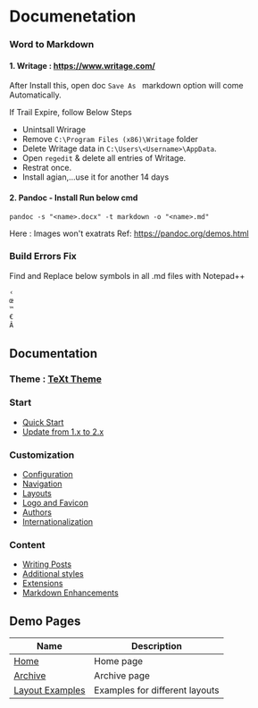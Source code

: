 # Documenetation

### Word to Markdown
#### 1. Writage : https://www.writage.com/

After Install this, open doc `Save As ` markdown option will come Automatically.

If Trail Expire, follow Below Steps
* Unintsall Wrirage
* Remove `C:\Program Files (x86)\Writage` folder
* Delete Writage data in `C:\Users\<Username>\AppData`.
* Open `regedit` & delete all entries of Writage.
* Restrat once. 
* Install agian,...use it for another 14 days






#### 2. Pandoc -  Install Run below cmd
```node
pandoc -s "<name>.docx" -t markdown -o "<name>.md"
```
Here : Images won't exatrats
Ref: https://pandoc.org/demos.html



 ### Build Errors Fix
 
 Find and Replace below symbols in all .md files with Notepad++
 ```java
‹
œ
™
€
Â
```


















 

## Documentation
### Theme : [TeXt Theme](https://github.com/kitian616/jekyll-TeXt-theme)
 
### Start

- [Quick Start](https://tianqi.name/jekyll-TeXt-theme/docs/en/quick-start)
- [Update from 1.x to 2.x](https://tianqi.name/jekyll-TeXt-theme/docs/en/update-from-1-to-2)

### Customization

- [Configuration](https://tianqi.name/jekyll-TeXt-theme/docs/en/configuration)
- [Navigation](https://tianqi.name/jekyll-TeXt-theme/docs/en/navigation)
- [Layouts](https://tianqi.name/jekyll-TeXt-theme/docs/en/layouts)
- [Logo and Favicon](https://tianqi.name/jekyll-TeXt-theme/docs/en/logo-and-favicon)
- [Authors](https://tianqi.name/jekyll-TeXt-theme/docs/en/authors)
- [Internationalization](https://tianqi.name/jekyll-TeXt-theme/docs/en/i18n)

### Content

- [Writing Posts](https://tianqi.name/jekyll-TeXt-theme/docs/en/writing-posts)
- [Additional styles](https://tianqi.name/jekyll-TeXt-theme/docs/en/additional-styles)
- [Extensions](https://tianqi.name/jekyll-TeXt-theme/docs/en/extensions)
- [Markdown Enhancements](https://tianqi.name/jekyll-TeXt-theme/docs/en/markdown-enhancements)

## Demo Pages

| Name | Description |
| --- | --- |
| [Home](https://tianqi.name/jekyll-TeXt-theme/test/) | Home page |
| [Archive](https://tianqi.name/jekyll-TeXt-theme/archive.html) | Archive page |
| [Layout Examples](https://tianqi.name/jekyll-TeXt-theme/samples.html) | Examples for different layouts |
 